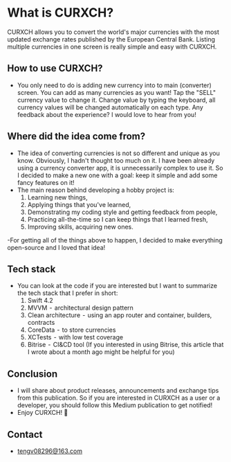 # What is CURXCH?
CURXCH allows you to convert the world's major currencies with the most updated exchange rates published by the European Central Bank. Listing multiple currencies in one screen is really simple and easy with CURXCH.  

## How to use CURXCH?
- You only need to do is adding new currency into to main (converter) screen. You can add as many currencies as you want! Tap the "SELL" currency value to change it. Change value by typing the keyboard, all currency values will be changed automatically on each type. Any feedback about the experience? I would love to hear from you!

## Where did the idea come from?
- The idea of converting currencies is not so different and unique as you know. Obviously, I hadn't thought too much on it. I have been already using a currency converter app, it is unnecessarily complex to use it. So I decided to make a new one with a goal: keep it simple and add some fancy features on it!
- The main reason behind developing a hobby project is:
	1. Learning new things,
	2. Applying things that you've learned,
	3. Demonstrating my coding style and getting feedback from people,
	4. Practicing all-the-time so I can keep things that I learned fresh,
	5. Improving skills, acquiring new ones.

-For getting all of the things above to happen, I decided to make everything open-source and I loved that idea!

##  Tech stack
- You can look at the code if you are interested but I want to summarize the tech stack that I prefer in short:
	1. Swift 4.2
	2. MVVM  -  architectural design pattern
	3. Clean architecture  -  using an app router and container, builders, contracts
	4. CoreData  -  to store currencies
	5. XCTests  -  with low test coverage
	6. Bitrise  -  CI&CD tool (If you interested in using Bitrise, this article that I wrote about a month ago might be helpful for you)

## Conclusion
- I will share about product releases, announcements and exchange tips from this publication. So if you are interested in CURXCH as a user or a developer, you should follow this Medium publication to get notified!
- Enjoy CURXCH! 🎉

## Contact
- tengv08296@163.com
